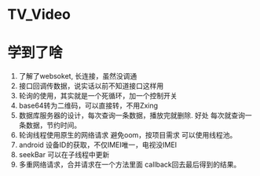 # TV_Video

# 学到了啥
  1. 了解了websoket, 长连接，虽然没调通
  2. 接口回调传数据，说实话以前不知道接口这样用
  3. 轮询的使用，其实就是一个死循环，加一个控制开关
  4. base64转为二维码，可以直接转，不用Zxing
  5. 数据库服务器的设计，每次查询一条数据，播放完就删除. 好处 每次就查询一条数据，节约时间。
  6. 轮询线程使用原生的网络请求  避免oom，按项目需求 可以使用线程池。
  7. android 设备ID的获取，不仅IMEI唯一，电视没IMEI
  8. seekBar 可以在子线程中更新
  9. 多重网络请求，合并请求在一个方法里面 callback回去最后得到的结果。
